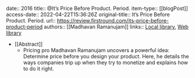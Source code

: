 date:: 2016
title:: @It’s Price Before Product. Period.
item-type:: [[blogPost]]
access-date:: 2022-04-22T15:36:26Z
original-title:: It’s Price Before Product. Period.
url:: https://review.firstround.com/its-price-before-product-period
authors:: [[Madhavan Ramanujam]]
links:: [Local library](zotero://select/library/items/Z45WMEHC), [Web library](https://www.zotero.org/users/6520516/items/Z45WMEHC)

- [[Abstract]]
	- Pricing pro Madhavan Ramanujam uncovers a powerful idea: Determine price before you design your product. Here, he details the ways companies trip up when they try to monetize and explains how to do it right.